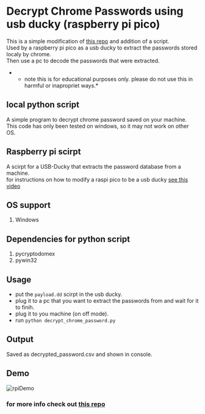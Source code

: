 # Decrypt Chrome Passwords using usb ducky (raspberry pi pico)
This is a simple modification of [this repo](https://github.com/ohyicong/decrypt-chrome-passwords) and addition of a script. <br>
Used by a raspberry pi pico as a usb ducky to extract the passwords stored localy by chrome. <br>
Then use a pc to decode the passwords that were extracted. <br>

- * note this is for educational purposes only. please do not use this in harmful or inapropriet ways.*

## local python script
A simple program to decrypt chrome password saved on your machine. <br>
This code has only been tested on windows, so it may not work on other OS.<br>

## Raspberry pi scirpt
A scirpt for a USB-Ducky that extracts the password database from a machine. <br>
for instructions on how to modify a raspi pico to be a usb ducky [see this video](https://youtu.be/e_f9p-_JWZw?t=288)

## OS support
1. Windows

## Dependencies for python script
1. pycryptodomex
2. pywin32

## Usage
* put the `payload.dd` scirpt in the usb ducky.<br>
* plug it to a pc that you want to extract the passwords from and wait for it to finih. <br>
* plug it to you machine (on off mode). <br>
* run `python decrypt_chrome_password.py`<br>

## Output
Saved as decrypted_password.csv and shown in console. <br>

## Demo
![rpiDemo](https://github.com/matanton666/rpi-pico-chrome-passwords-extractor/assets/54497551/d7add63c-3d62-4fe4-a8ef-ea99d281e4a7)

### for more info check out [this repo](https://github.com/ohyicong/decrypt-chrome-passwords)


